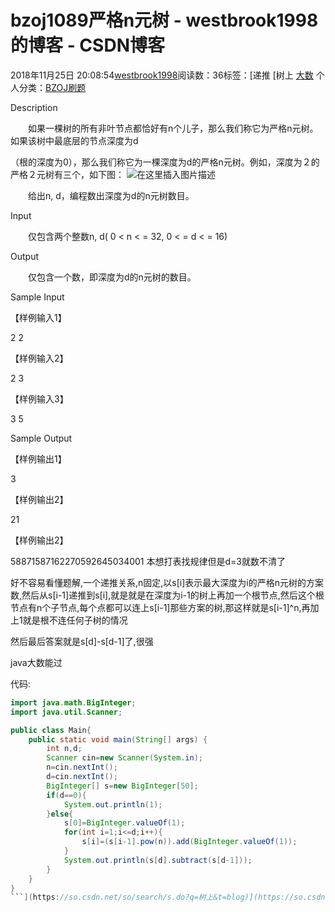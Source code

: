 # bzoj1089严格n元树 - westbrook1998的博客 - CSDN博客





2018年11月25日 20:08:54[westbrook1998](https://me.csdn.net/westbrook1998)阅读数：36标签：[递推																[树上																[大数](https://so.csdn.net/so/search/s.do?q=大数&t=blog)
个人分类：[BZOJ刷题](https://blog.csdn.net/westbrook1998/article/category/8335089)





> 
Description

　　如果一棵树的所有非叶节点都恰好有n个儿子，那么我们称它为严格n元树。如果该树中最底层的节点深度为d

（根的深度为0），那么我们称它为一棵深度为d的严格n元树。例如，深度为２的严格２元树有三个，如下图：
![在这里插入图片描述](https://lydsy.com/JudgeOnline/images/1089/1.jpg)

　　给出n, d，编程数出深度为d的n元树数目。

Input

　　仅包含两个整数n, d( 0   <   n   <   =   32,   0  < =   d  < = 16)

Output

　　仅包含一个数，即深度为d的n元树的数目。

Sample Input

【样例输入1】

2 2

【样例输入2】

2 3

【样例输入3】

3 5

Sample Output

【样例输出1】

3

【样例输出2】

21

【样例输出2】

58871587162270592645034001
本想打表找规律但是d=3就数不清了

好不容易看懂题解,一个递推关系,n固定,以s[i]表示最大深度为i的严格n元树的方案数,然后从s[i-1]递推到s[i],就是就是在深度为i-1的树上再加一个根节点,然后这个根节点有n个子节点,每个点都可以连上s[i-1]那些方案的树,那这样就是s[i-1]^n,再加上1就是根不连任何子树的情况

然后最后答案就是s[d]-s[d-1]了,很强

java大数能过

代码:
```java
import java.math.BigInteger;
import java.util.Scanner;

public class Main{
    public static void main(String[] args) {
        int n,d;
        Scanner cin=new Scanner(System.in);
        n=cin.nextInt();
        d=cin.nextInt();
        BigInteger[] s=new BigInteger[50];
        if(d==0){
            System.out.println(1);
        }else{
            s[0]=BigInteger.valueOf(1);
            for(int i=1;i<=d;i++){
                s[i]=(s[i-1].pow(n)).add(BigInteger.valueOf(1));
            }
            System.out.println(s[d].subtract(s[d-1]));
        }
    }
}
```](https://so.csdn.net/so/search/s.do?q=树上&t=blog)](https://so.csdn.net/so/search/s.do?q=递推&t=blog)




